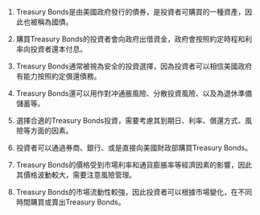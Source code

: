 

1. Treasury Bonds是由美國政府發行的債券，是投資者可購買的一種資產，因此也被稱為國債。

2. 購買Treasury Bonds的投資者會向政府出借資金，政府會按照約定時程和利率向投資者還本付息。

3. Treasury Bonds通常被視為安全的投資選擇，因為投資者可以相信美國政府有能力按照約定償還債務。

4. Treasury Bonds還可以用作對冲通脹風險、分散投資風險、以及為退休準備儲蓄等。

5. 選擇合適的Treasury Bonds投資，需要考慮其到期日、利率、償還方式、風險等方面的因素。

6. 投資者可以通過券商、銀行、或是直接向美國財政部購買Treasury Bonds。

7. Treasury Bonds的價格受到市場利率和通貨膨脹率等經濟因素的影響，因此其價格波動較大，需要注意風險管理。

8. Treasury Bonds的市場流動性較強，因此投資者可以根據市場變化，在不同時間購買或賣出Treasury Bonds。